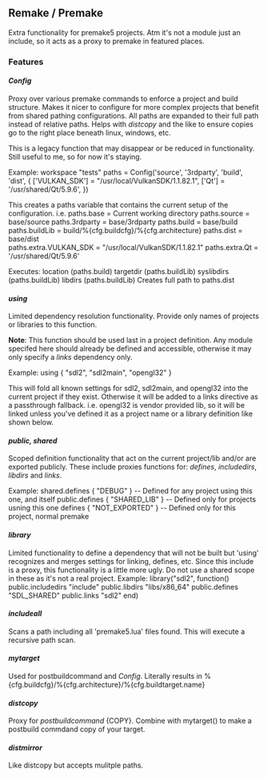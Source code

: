 ## Remake / Premake

Extra functionality for premake5 projects. Atm it's not a module just an include, so it acts as a proxy to premake in featured places.

### Features

#### *Config*
Proxy over various premake commands to enforce a project and build structure. Makes it nicer to configure for more complex projects that benefit from shared pathing configurations. All paths are expanded to their full path instead of relative paths. Helps with *distcopy* and the like to ensure copies go to the right place beneath linux, windows, etc.

This is a legacy function that may disappear or be reduced in functionality. Still useful to me, so for now it's staying.

Example:
    workspace "tests"
        paths = Config('source', '3rdparty', 'build', 'dist', {
            ['VULKAN_SDK'] = "/usr/local/VulkanSDK/1.1.82.1",
            ['Qt'] = '/usr/shared/Qt/5.9.6',
        })

This creates a paths variable that contains the current setup of the configuration. i.e.
    paths.base = Current working directory
    paths.source = base/source
    paths.3rdparty = base/3rdparty
    paths.build = base/build
    paths.buildLib = build/%{cfg.buildcfg}/%{cfg.architecture}
    paths.dist = base/dist    
    paths.extra.VULKAN_SDK = "/usr/local/VulkanSDK/1.1.82.1"
    paths.extra.Qt = '/usr/shared/Qt/5.9.6'

Executes:
  	location (paths.build)
	targetdir (paths.buildLib)
	syslibdirs (paths.buildLib)
	libdirs (paths.buildLib)
    Creates full path to paths.dist


#### *using*
Limited dependency resolution functionality. Provide only names of projects or libraries to this function.

**Note**: This function should be used last in a project definition. Any module specifed here should already be defined and accessible, otherwise it may only specify a *links* dependency only.

    
Example:
    using { "sdl2", "sdl2main", "opengl32" }

This will fold all known settings for sdl2, sdl2main, and opengl32 into the current project if they exist. Otherwise it will be added to a links directive as a passthrough fallback. i.e. opengl32 is vendor provided lib, so it will be linked unless you've defined it as a project name or a library definition like shown below.


#### *public, shared*
Scoped definition functionality that act on the current project/lib and/or are exported publicly.
These include proxies functions for: *defines*, *includedirs*, *libdirs* and *links*.

Example:
    shared.defines { "DEBUG" }      -- Defined for any project using this one, and itself
    public.defines { "SHARED_LIB" } -- Defined only for projects usning this one
    defines { "NOT_EXPORTED" } -- Defined only for this project, normal premake

#### *library*
Limited functionality to define a dependency that will not be built but 'using' recognizes and merges settings for linking, defines, etc.
Since this include is a proxy, this functionality is a little more ugly. Do not use a shared scope in these as it's not a real project.
Example:
    library("sdl2", function()
        public.includedirs "include"
        public.libdirs "libs/x86_64"
        public.defines "SDL_SHARED"
        public.links "sdl2"
    end)

#### *includeall*
Scans a path including all 'premake5.lua' files found. This will execute a recursive path scan.

#### *mytarget*
Used for postbuildcommand and *Config*. Literally results in %{cfg.buildcfg}/%{cfg.architecture}/%{cfg.buildtarget.name}

#### *distcopy*
Proxy for *postbuildcommand* {COPY}. Combine with mytarget() to make a postbuild commdand copy of your target.

#### *distmirror*
Like distcopy but accepts mulitple paths.
